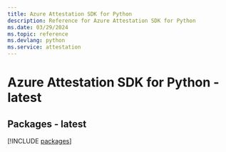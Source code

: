 ```yaml
---
title: Azure Attestation SDK for Python
description: Reference for Azure Attestation SDK for Python
ms.date: 03/29/2024
ms.topic: reference
ms.devlang: python
ms.service: attestation
---
```

# Azure Attestation SDK for Python - latest
## Packages - latest
[!INCLUDE [packages](attestation-index.md)]